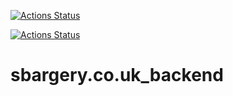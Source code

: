 [![Actions Status](https://github.com/steven-bargery/sbargery.co.uk_backend/workflows/deploy%20get_visitors%20to%20lambda/badge.svg)](https://github.com/steven-bargery/sbargery.co.uk_backend/actions)

[![Actions Status](https://github.com/steven-bargery/sbargery.co.uk_backend/workflows/deploy%20create_visitor%20to%20lambda/badge.svg)](https://github.com/steven-bargery/sbargery.co.uk_backend/actions)

# sbargery.co.uk_backend
